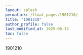 ```yaml
---
layout: splash
permalink: /float_pages/1901210/
title: "1901210"
author_profile: false
last_modified_at: 2025-06-13
toc: false
---
```

 
1901210
